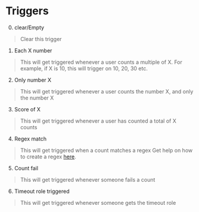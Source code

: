 # Triggers

0. clear/Empty
> Clear this trigger

1. Each X number
> This will get triggered whenever a user counts a multiple of X.
> For example, if X is 10, this will trigger on 10, 20, 30 etc.

2. Only number X
> This will get triggered whenever a user counts the number X, and only the number X

3. Score of X
> This will get triggered whenever a user has counted a total of X counts

4. Regex match
> This will get triggered when a count matches a regex
> Get help on how to create a regex [here](https://flaviocopes.com/javascript-regular-expressions/#regular-expressions-choices).

5. Count fail
> This will get triggered whenever someone fails a count

6. Timeout role triggered
> This will get triggered whenever someone gets the timeout role
